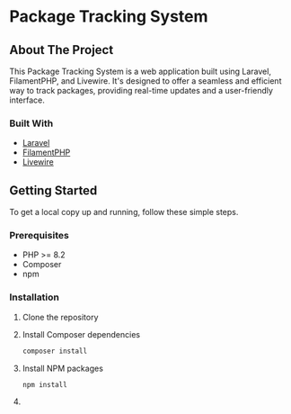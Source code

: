 # Package Tracking System

## About The Project

This Package Tracking System is a web application built using Laravel, FilamentPHP, and Livewire. It's designed to offer a seamless and efficient way to track packages, providing real-time updates and a user-friendly interface.

### Built With

- [Laravel](https://laravel.com)
- [FilamentPHP](https://filamentphp.com)
- [Livewire](https://laravel-livewire.com)

## Getting Started

To get a local copy up and running, follow these simple steps.

### Prerequisites

- PHP >= 8.2
- Composer
- npm

### Installation

1. Clone the repository

2. Install Composer dependencies
    ```sh
   composer install

3. Install NPM packages
    ```sh
    npm install
4.
